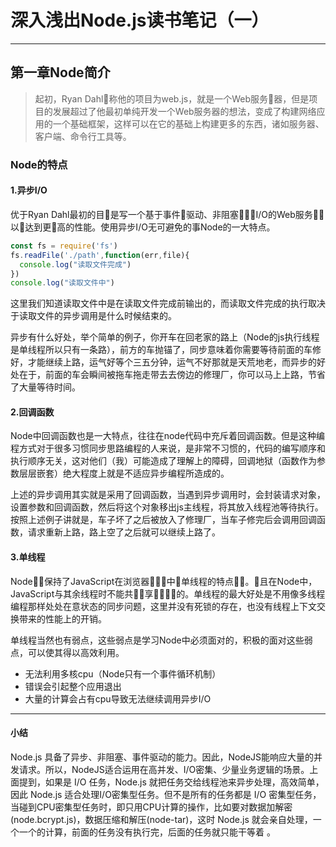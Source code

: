 # 深入浅出Node.js读书笔记（一）

***

## 第一章Node简介

> 起初，Ryan Dahl􏲟称他的项目为web.js，就是一个Web服务􏰕器，但是项目的发展超过了他最初单纯开发一个Web服务器的想法，变成了构建网络应用的一个基础框架，这样可以在它的基础上构建更多的东西，诸如服务器、客户端、命令行工具等。

### Node的特点

#### 1.异步I/O

优于Ryan Dahl最初的目􏵥是写一个基于事件􏰊驱动、非阻塞􏰺􏺟􏺠I/O的Web服务􏰕，以􏸋达到更􏰢高的性能。使用异步I/O无可避免的事Node的一大特点。

```js
const fs = require('fs')
fs.readFile('./path',function(err,file){
  console.log("读取文件完成")
})
console.log("读取文件中")
```

这里我们知道读取文件中是在读取文件完成前输出的，而读取文件完成的执行取决于读取文件的异步调用是什么时候结束的。

异步有什么好处，举个简单的例子，你开车在回老家的路上（Node的js执行线程是单线程所以只有一条路），前方的车抛锚了，同步意味着你需要等待前面的车修好，才能继续上路，运气好等个三五分钟，运气不好那就是天荒地老，而异步的好处在于，前面的车会瞬间被拖车拖走带去去傍边的修理厂，你可以马上上路，节省了大量等待时间。

#### 2.回调函数

Node中回调函数也是一大特点，往往在node代码中充斥着回调函数。但是这种编程方式对于很多习惯同步思路编程的人来说，是非常不习惯的，代码的编写顺序和执行顺序无关，这对他们（我）可能造成了理解上的障碍，回调地狱（函数作为参数层层嵌套）绝大程度上就是不适应异步编程所造成的。

上述的异步调用其实就是采用了回调函数，当遇到异步调用时，会封装请求对象，设置参数和回调函数，然后将这个对象移出js主线程，将其放入线程池等待执行。按照上述例子讲就是，车子坏了之后被放入了修理厂，当车子修完后会调用回调函数，请求重新上路，路上空了之后就可以继续上路了。

#### 3.单线程

Node􏵨􏹖保持了JavaScript在浏览器􏴱􏴲􏰕中􏴶单线程的特点􏷄􏲀。􏰩且在Node中，JavaScript与其余线程时不能共􏲽􏷂享􏰣􏰤􏶦􏴷的。单线程的最大好处是不用像多线程编程那样处处在意状态的同步问题，这里并没有死锁的存在，也没有线程上下文交换带来的性能上的开销。

单线程当然也有弱点，这些弱点是学习Node中必须面对的，积极的面对这些弱点，可以使其得以高效利用。

* 无法利用多核cpu（Node只有一个事件循环机制）
* 错误会引起整个应用退出
* 大量的计算会占有cpu导致无法继续调用异步I/O

***

#### 小结

Node.js 具备了异步、非阻塞、事件驱动的能力。因此，NodeJS能响应大量的并发请求。所以，NodeJS适合运用在高并发、I/O密集、少量业务逻辑的场景。上面提到，如果是 I/O 任务，Node.js 就把任务交给线程池来异步处理，高效简单，因此 Node.js 适合处理I/O密集型任务。但不是所有的任务都是 I/O 密集型任务，当碰到CPU密集型任务时，即只用CPU计算的操作，比如要对数据加解密(node.bcrypt.js)，数据压缩和解压(node-tar)，这时 Node.js 就会亲自处理，一个一个的计算，前面的任务没有执行完，后面的任务就只能干等着 。




